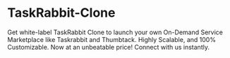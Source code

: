 # TaskRabbit-Clone
Get white-label TaskRabbit Clone to launch your own On-Demand Service Marketplace like Taskrabbit and Thumbtack. Highly Scalable, and 100% Customizable. Now at an unbeatable price! Connect with us instantly.
